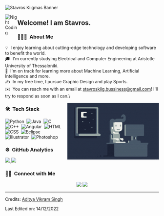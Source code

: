 ![Stavros Kiigmas Banner](https://user-images.githubusercontent.com/104799657/207457639-461cefef-2d4f-4b26-9778-f573793ab054.png)

<img alt="Night Coding" src="./assets/Hand%20Wave.gif" width='40' align="left"/><h2>Welcome! I am Stavros.</h2>

<!-- ## 👋 &nbsp;Welcome! I am Stavros. -->

### 👨🏻‍💻 &nbsp;About Me

💡 &nbsp;I enjoy learning about cutting-edge technology and developing software to benefit the world.\
🎓 &nbsp;I'm currently studying Electrical and Computer Engineering at Aristotle University of Thessaloniki.\
🌱 &nbsp;I'm on track for learning more about Machine Learning, Artificial Intelligence and more.\
✍️ &nbsp;In my free time, I pursue Graphic Design and play Sports.\
✉️ &nbsp;You can reach me with an email at stavroskiig.bussiness@gmail.com! I'll try to respond as soon as I can.\

<img alt="Night Coding" src="https://raw.githubusercontent.com/AVS1508/AVS1508/master/assets/Night-Coding.gif" align="right"/>

### 🛠 &nbsp;Tech Stack

![Python](https://img.shields.io/badge/-Python-05122A?style=flat&logo=python)&nbsp;
![Java](https://img.shields.io/badge/-Java-05122A?style=flat&logo=Java&logoColor=FFA518)&nbsp;
![C](https://img.shields.io/badge/-C-05122A?style=flat&logo=C&logoColor=A8B9CC)&nbsp;
![C++](https://img.shields.io/badge/-C++-05122A?style=flat&logo=C%2B%2B&logoColor=00599C)&nbsp;
![Angular](	https://img.shields.io/badge/Angular-05122A?style=flat&logo=angular&logoColor=white)&nbsp;
![HTML](https://img.shields.io/badge/-HTML-05122A?style=flat&logo=HTML5)&nbsp;
![CSS](https://img.shields.io/badge/-CSS-05122A?style=flat&logo=CSS3&logoColor=1572B6)&nbsp;
![Eclipse](https://img.shields.io/badge/-Eclipse-05122A?style=flat&logo=eclipse-ide&logoColor=2C2255)\
![Illustrator](https://img.shields.io/badge/-Illustrator-05122A?style=flat&logo=adobe-illustrator)&nbsp;
![Photoshop](https://img.shields.io/badge/-Photoshop-05122A?style=flat&logo=adobe-photoshop)&nbsp;


### ⚙️ &nbsp;GitHub Analytics

<p align="left">
<a href="(https://github.com/Stavroskiig)">
  <img height="180em" src="https://github-readme-stats-eight-theta.vercel.app/api?username=Stavroskiig&show_icons=true&theme=algolia&include_all_commits=true&count_private=true"/>
  <img height="180em" src="https://github-readme-stats.vercel.app/api/top-langs/?username=stavroskiig&layout=compact&langs_count=8&theme=algolia"/>
</a>
</p>

### 🤝🏻 &nbsp;Connect with Me

<p align="center">
<a href="https://linkedin.com/in/stavroskiig"><img src="https://img.shields.io/badge/-Stavros%20Kiigmas-0077B5?style=flat&logo=Linkedin&logoColor=white"/></a>
<a href="mailto:stavroskiig.bussiness@gmail.com"><img src="https://img.shields.io/badge/-stavroskiig.bussiness@gmail.com-D14836?style=flat&logo=Gmail&logoColor=white"/></a>
</p>

-----
Credits: [Aditya Vikram Singh](https://github.com/AVS1508)

Last Edited on: 14/12/2022
